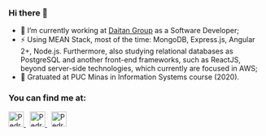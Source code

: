 ### Hi there 👋

- 🔭 I’m currently working at <a href="https://daitan.com" target="_blank">Daitan Group</a> as a Software Developer;
- ⚡ Using MEAN Stack, most of the time: MongoDB, Express.js, Angular 2+, Node.js. Furthermore, also studying relational databases as PostgreSQL and another front-end frameworks, such as ReactJS, beyond server-side technologies, which currently are focused in AWS;
- 🎒 Gratuated at PUC Minas in Information Systems course (2020).

### You can find me at:

<p>
  <a href="https://www.linkedin.com/in/pedrohf360/" target="_blank">
    <img src="https://www.vectorlogo.zone/logos/linkedin/linkedin-icon.svg" alt="Pedro H. Ferreira Fonseca LinkedIn Profile" height="30" width="30">
  </a>
  &nbsp;
  <a href="https://stackshare.io/pedrohf360" target="_blank">
    <img src="https://cdn.worldvectorlogo.com/logos/stackshare.svg" alt="Pedro H. Ferreira Fonseca StackShare Profile" height="30" width="30">
  </a>
  &nbsp;
  <a href="  https://profile.codersrank.io/user/pedrohf360" target="_blank">
    <img src="https://avatars.githubusercontent.com/u/48912960?s=200&v=4" alt="Pedro H. Ferreira Fonseca codersrank Profile" height="30" width="30">
  </a>
</p>
